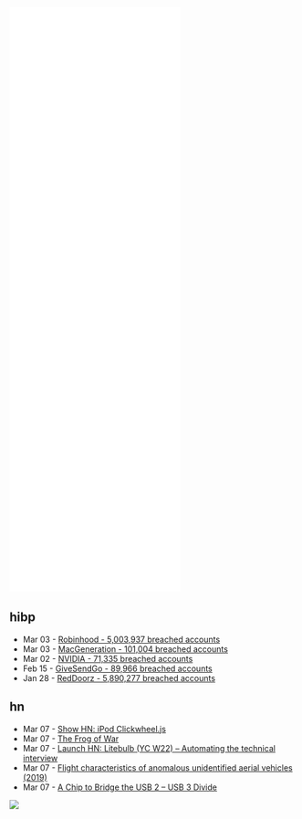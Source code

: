 ![Metrics](https://raw.githubusercontent.com/phixion/phixion/master/metrics.svg)

## hibp

<!--
for https://github.com/phixion/phixion/blob/main/.github/workflows/feeds.yml
-->
<!--START_SECTION:haveibeenpwnd-->
- Mar 03 - [Robinhood - 5,003,937 breached accounts](https://haveibeenpwned.com/PwnedWebsites#Robinhood)
- Mar 03 - [MacGeneration - 101,004 breached accounts](https://haveibeenpwned.com/PwnedWebsites#MacGeneration)
- Mar 02 - [NVIDIA - 71,335 breached accounts](https://haveibeenpwned.com/PwnedWebsites#NVIDIA)
- Feb 15 - [GiveSendGo - 89,966 breached accounts](https://haveibeenpwned.com/PwnedWebsites#GiveSendGo)
- Jan 28 - [RedDoorz - 5,890,277 breached accounts](https://haveibeenpwned.com/PwnedWebsites#RedDoorz)
<!--END_SECTION:haveibeenpwnd-->

## hn

<!--
for https://github.com/phixion/phixion/blob/main/.github/workflows/feeds.yml
-->
<!--START_SECTION:hn-->
- Mar 07 - [Show HN: iPod Clickwheel.js](https://www.clickwheeljs.com/#)
- Mar 07 - [The Frog of War](http://blogs.harvard.edu/doc/)
- Mar 07 - [Launch HN: Litebulb (YC W22) – Automating the technical interview](https://www.litebulb.io)
- Mar 07 - [Flight characteristics of anomalous unidentified aerial vehicles (2019)](https://www.ncbi.nlm.nih.gov/pmc/articles/PMC7514271/)
- Mar 07 - [A Chip to Bridge the USB 2 – USB 3 Divide](https://hackaday.com/2022/03/07/a-chip-to-address-the-fundamental-usb-3-0-deficiency/)
<!--END_SECTION:hn-->

<!--
for https://yhype.me
-->
![](https://hit.yhype.me/github/profile?user_id=13013670)

